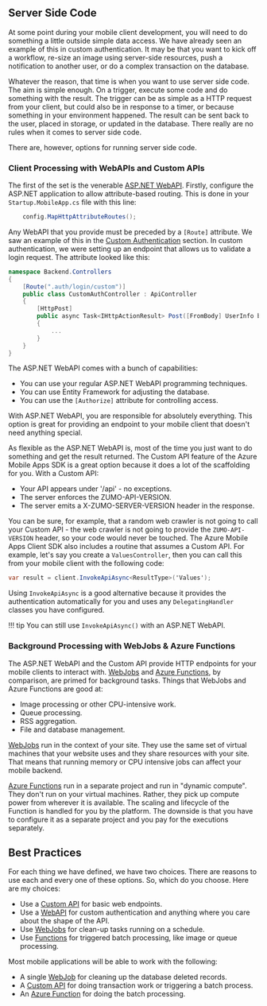 ## Server Side Code

At some point during your mobile client development, you will need to do something a little outside simple
data access.  We have already seen an example of this in custom authentication.  It may be that you want to
kick off a workflow, re-size an image using server-side resources, push a notification to another user, or
do a complex transaction on the database.

Whatever the reason, that time is when you want to use server side code.  The aim is simple enough.  On a
trigger, execute some code and do something with the result.  The trigger can be as simple as a HTTP request
from your client, but could also be in response to a timer, or because something in your environment
happened.  The result can be sent back to the user, placed in storage, or updated in the database.  There
really are no rules when it comes to server side code.

There are, however, options for running server side code.

### Client Processing with WebAPIs and Custom APIs

The first of the set is the venerable [ASP.NET WebAPI][2].  Firstly, configure the ASP.NET application to allow
attribute-based routing.  This is done in your `Startup.MobileApp.cs` file with this line:

```csharp
    config.MapHttpAttributeRoutes();
```

Any WebAPI that you provide must be preceded by a `[Route]` attribute.  We saw an example of this in the
[Custom Authentication][1] section.  In custom authentication, we were setting up an endpoint that allows
us to validate a login request.  The attribute looked like this:

```csharp
namespace Backend.Controllers
{
    [Route(".auth/login/custom")]
    public class CustomAuthController : ApiController
    {
        [HttpPost]
        public async Task<IHttpActionResult> Post([FromBody] UserInfo body)
        {
            ...
        }
    }
}
```

The ASP.NET WebAPI comes with a bunch of capabilities:

* You can use your regular ASP.NET WebAPI programming techniques.
* You can use Entity Framework for adjusting the database.
* You can use the `[Authorize]` attribute for controlling access.

With ASP.NET WebAPI, you are responsible for absolutely everything.  This option is great for providing
an endpoint to your mobile client that doesn't need anything special.

As flexible as the ASP.NET WebAPI is, most of the time you just want to do something and get the result
returned.  The Custom API feature of the Azure Mobile Apps SDK is a great option because it does a lot
of the scaffolding for you.  With a Custom API:

* Your API appears under '/api' - no exceptions.
* The server enforces the ZUMO-API-VERSION.
* The server emits a X-ZUMO-SERVER-VERSION header in the response.

You can be sure, for example, that a random web crawler is not going to call your Custom API - the web crawler
is not going to provide the `ZUMO-API-VERSION` header, so your code would never be touched.  The Azure
Mobile Apps Client SDK also includes a routine that assumes a Custom API.  For example, let's say you
create a `ValuesController`, then you can call this from your mobile client with the following code:

```csharp
var result = client.InvokeApiAsync<ResultType>('Values');
```

Using `InvokeApiAsync` is a good alternative because it provides the authentication automatically for you
and uses any `DelegatingHandler` classes you have configured.

!!! tip
    You can still use `InvokeApiAsync()` with an ASP.NET WebAPI.

### Background Processing with WebJobs & Azure Functions

The ASP.NET WebAPI and the Custom API provide HTTP endpoints for your mobile clients to interact with.  [WebJobs][3]
and [Azure Functions][4], by comparison, are primed for background tasks.  Things that WebJobs and Azure Functions
are good at:

* Image processing or other CPU-intensive work.
* Queue processing.
* RSS aggregation.
* File and database management.

[WebJobs][3] run in the context of your site.  They use the same set of virtual machines that your website uses and
they share resources with your site.  That means that running memory or CPU intensive jobs can affect your
mobile backend.

[Azure Functions][4] run in a separate project and run in "dynamic compute".  They don't run on your virtual machines.
Rather, they pick up compute power from wherever it is available.  The scaling and lifecycle of the Function
is handled for you by the platform.  The downside is that you have to configure it as a separate project and
you pay for the executions separately.

## Best Practices

For each thing we have defined, we have two choices.  There are reasons to use each and every one of these
options.  So, which do you choose.  Here are my choices:

* Use a [Custom API][i1] for basic web endpoints.
* Use a [WebAPI][2] for custom authentication and anything where you care about the shape of the API.
* Use [WebJobs][i2] for clean-up tasks running on a schedule.
* Use [Functions][i3] for triggered batch processing, like image or queue processing.

Most mobile applications will be able to work with the following:

* A single [WebJob][i2] for cleaning up the database deleted records.
* A [Custom API][i1] for doing transaction work or triggering a batch process.
* An [Azure Function][i3] for doing the batch processing.

<!-- URLs -->
[i1]: custom.md
[i2]: webjobs.md
[i3]: functions.md
[1]: ../chapter2/custom.md
[2]: https://www.asp.net/web-api
[3]: https://azure.microsoft.com/en-us/documentation/articles/websites-webjobs-resources/
[4]: https://azure.microsoft.com/en-us/documentation/articles/functions-overview/
